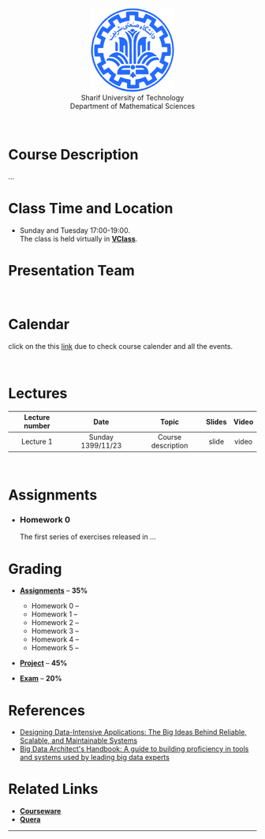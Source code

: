 <center><img src=".\Images\SharifUT.png" alt="" height='170' width='170' /></center>
<center> Sharif University of Technology <br> Department of Mathematical Sciences </center>
<br>
<br>

# Course Description

... 


# Class Time and Location
* Sunday and Tuesday 17:00-19:00.
<br>The class is held virtually in [**VClass**](https://vc.sharif.edu/ch/ostovari.mojtaba).

# Presentation Team
<!-- <table>
  <tr>
    <td colspan="5"><center><span style="font-weight:bold">Lecturer</span></center></td>
  </tr>
  <tr>
    <td colspan="2"><center><img src=".\Images\S.jpg" border='0' alt="" height='200' width='200' /></center></td>
    <td colspan="3"><center><a href="MAILTO:ostovari.mojtaba@gmail.com">Mojtaba Ostovari</a><br>ostovari.mojtaba@gmail.com</center></td>
  </tr>
 </table> -->

<br>

# Calendar

  click on the this [link](https://calendar.google.com/...) due to check course calender and all the events.

<br>

# Lectures

| Lecture number | Date | Topic | Slides | Video | 
| :------------: |:----:| :----:| :-----:| :---: |
| Lecture 1 | Sunday 1399/11/23 | Course description | slide | video |

<br>

<!-- # Additional content lectures


| Lecturer | Date | Topics| video | codes |
| :------: |:----:| :----:| :---: | :---: |
| Lecture 1 | date | topic | video | codes |
<br> -->

# Assignments 

*  ### Homework 0 ###
  
   The first series of exercises released in ...
  

# Grading

* [**Assignments**](#assignments) – <b>35%</b>
 
   * Homework 0 – <b></b>
   * Homework 1 – <b></b>
   * Homework 2 – <b></b>
   * Homework 3 – <b></b>
   * Homework 4 – <b></b>
   * Homework 5 – <b></b>

* [**Project**](#project) – <b>45%</b>

* [**Exam**](#Exam) – <b>20%</b>



# References
* <a href="https://www.amazon.com/Designing-Data-Intensive-Applications-Reliable-Maintainable/dp/1449373321">
  Designing Data-Intensive Applications: The Big Ideas Behind Reliable, Scalable, and Maintainable Systems</a>
* <a href="https://www.amazon.com/Big-Data-Architects-Handbook-proficiency/dp/1788835824">
  Big Data Architect's Handbook: A guide to building proficiency in tools and systems used by leading big data experts</a>



# Related Links

* [**Courseware**](https://cw.sharif.edu/course/view.php?id=9279)
* [**Quera**](https://quera.org/course/10463/)



---
